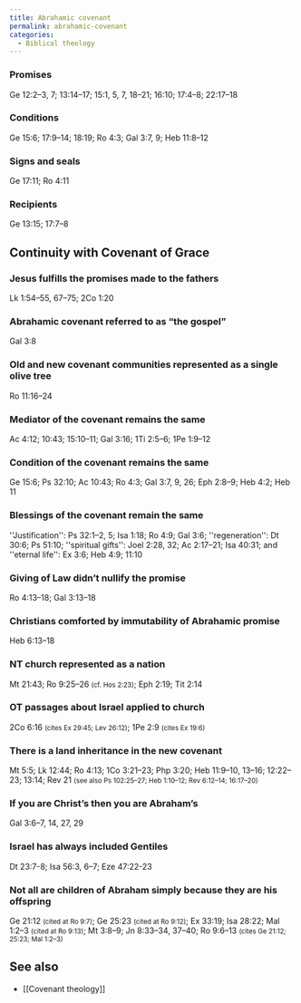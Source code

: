 ```yaml
---
title: Abrahamic covenant
permalink: abrahamic-covenant
categories:
  - Biblical theology
---
```

### Promises
Ge 12:2–3, 7; 13:14–17; 15:1, 5, 7, 18–21; 16:10; 17:4–8; 22:17–18 <!-- probably more? -->

### Conditions
Ge 15:6; 17:9–14; 18:19; Ro 4:3; Gal 3:7, 9; Heb 11:8–12

### Signs and seals
Ge 17:11; Ro 4:11

### Recipients
Ge 13:15; 17:7–8

## Continuity with Covenant of Grace
### Jesus fulfills the promises made to the fathers
Lk 1:54–55, 67–75; 2Co 1:20

### Abrahamic covenant referred to as “the gospel”
Gal 3:8

### Old and new covenant communities represented as a single olive tree
Ro 11:16–24

### Mediator of the covenant remains the same
Ac 4:12; 10:43; 15:10–11; Gal 3:16; 1Ti 2:5–6; 1Pe 1:9–12

### Condition of the covenant remains the same
Ge 15:6; Ps 32:10; Ac 10:43; Ro 4:3; Gal 3:7, 9, 26; Eph 2:8–9; Heb 4:2; Heb 11

### Blessings of the covenant remain the same
''Justification'': Ps 32:1–2, 5; Isa 1:18; Ro 4:9; Gal 3:6; ''regeneration'': Dt 30:6; Ps 51:10; ''spiritual gifts'': Joel 2:28, 32; Ac 2:17–21; Isa 40:31; and ''eternal life'': Ex 3:6; Heb 4:9; 11:10

### Giving of Law didn’t nullify the promise
Ro 4:13–18; Gal 3:13–18

### Christians comforted by immutability of Abrahamic promise
Heb 6:13–18

### NT church represented as a nation
Mt 21:43; Ro 9:25–26 <small>(cf. Hos 2:23)</small>; Eph 2:19; Tit 2:14

### OT passages about Israel applied to church
2Co 6:16 <small>(cites Ex 29:45; Lev 26:12)</small>; 1Pe 2:9 <small>(cites Ex 19:6)</small>

### There is a land inheritance in the new covenant
Mt 5:5; Lk 12:44; Ro 4:13; 1Co 3:21–23; Php 3:20; Heb 11:9–10, 13–16; 12:22–23; 13:14; Rev 21 <small>(see also Ps 102:25–27; Heb 1:10–12; Rev 6:12–14; 16:17–20)</small>

### If you are Christ’s then you are Abraham’s
Gal 3:6–7, 14, 27, 29

### Israel has always included Gentiles
Dt 23:7-8; Isa 56:3, 6–7; Eze 47:22-23

### Not all are children of Abraham simply because they are his offspring
Ge 21:12 <small>(cited at Ro 9:7)</small>; Ge 25:23 <small>(cited at Ro 9:12)</small>; Ex 33:19; Isa 28:22; Mal 1:2–3 <small>(cited at Ro 9:13)</small>; Mt 3:8–9; Jn 8:33–34, 37–40; Ro 9:6–13 <small>(cites Ge 21:12; 25:23; Mal 1:2–3)</small>

## See also
* [[Covenant theology]]